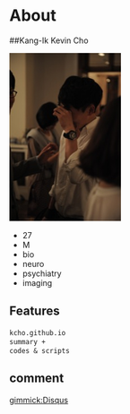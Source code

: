 About
=====

##Kang-Ik Kevin Cho

![myPic.jpg](img/myPic.jpg)

- 27
- M
- bio
- neuro
- psychiatry
- imaging

Features
--------

    kcho.github.io
    summary +
    codes & scripts

comment
--------

[gimmick:Disqus](kcho)
